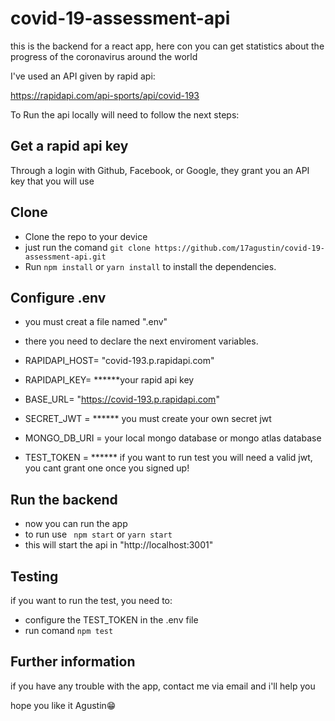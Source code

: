 # covid-19-assessment-api

this is the backend for a react app, here con you can get statistics about the progress of the coronavirus around the world

I've used an API given by rapid api:

https://rapidapi.com/api-sports/api/covid-193

To Run the api locally will need to follow the next steps:

## Get a rapid api key

Through a login with Github, Facebook, or Google, they grant you an API key that you will use

## Clone

- Clone the repo to your device
- just run the comand `git clone https://github.com/17agustin/covid-19-assessment-api.git`
- Run <code>npm install</code> or <code>yarn install</code> to install the dependencies.

## Configure .env

- you must creat a file named ".env"
- there you need to declare the next  enviroment variables.

- RAPIDAPI_HOST= "covid-193.p.rapidapi.com"
- RAPIDAPI_KEY= ******your rapid api key
- BASE_URL= "https://covid-193.p.rapidapi.com"
- SECRET_JWT = ****** you must create your own secret jwt
- MONGO_DB_URI = your local mongo database or mongo atlas database
- TEST_TOKEN = ****** if you want to run test you will need a valid jwt, you cant grant one once you signed up!

## Run the backend

- now you can run the app
- to run use <code> npm start</code> or  ``` yarn start  ```
- this will start the api in "http://localhost:3001"

## Testing

if you want to run the test, you need to:

- configure the TEST_TOKEN in the .env file
- run comand <code>npm test</code>


## Further information

if you have any trouble with the app, contact me via email and i'll help you

hope you like it 
Agustin😁
